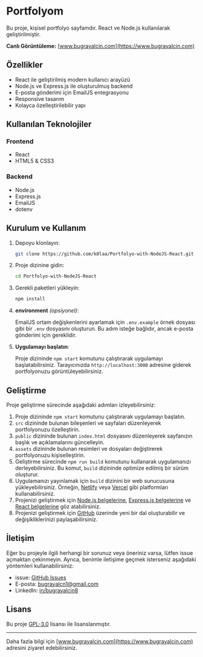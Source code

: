 # Portfolyom

Bu proje, kişisel portfolyo sayfamdır. React ve Node.js kullanılarak geliştirilmiştir.

**Canlı Görüntüleme:** [www.bugrayalcin.com](https://www.bugrayalcin.com)

## Özellikler

* React ile geliştirilmiş modern kullanıcı arayüzü
* Node.js ve Express.js ile oluşturulmuş backend
* E-posta gönderimi için EmailJS entegrasyonu
* Responsive tasarım
* Kolayca özelleştirilebilir yapı

## Kullanılan Teknolojiler

### Frontend

* React
* HTML5 & CSS3

### Backend

* Node.js
* Express.js
* EmailJS
* dotenv

## Kurulum ve Kullanım

1. Depoyu klonlayın:
   ```bash
   git clone https://github.com/k0laa/Portfolyo-with-NodeJS-React.git
   ```
2. Proje dizinine gidin:
   ```bash
   cd Portfolyo-with-NodeJS-React
   ```
3. Gerekli paketleri yükleyin:
   ```bash
   npm install
   ```

4. **environment** _(opsiyonel)_: 

   EmailJS ortam değişkenlerini ayarlamak için  `.env.example`  örnek dosyası gibi bir
   `.env` dosyasını oluşturun. Bu adım isteğe bağlıdır, ancak e-posta gönderimi için gereklidir.

5. **Uygulamayı başlatın**:

   Proje dizininde `npm start` komutunu çalıştırarak uygulamayı başlatabilirsiniz. Tarayıcınızda
   `http://localhost:3000` adresine giderek portfolyonuzu görüntüleyebilirsiniz.

## Geliştirme

Proje geliştirme sürecinde aşağıdaki adımları izleyebilirsiniz:

1. Proje dizininde `npm start` komutunu çalıştırarak uygulamayı başlatın.
2. `src` dizininde bulunan bileşenleri ve sayfaları düzenleyerek portfolyonuzu özelleştirin.
3. `public` dizininde bulunan `index.html` dosyasını düzenleyerek sayfanızın başlık ve açıklamalarını güncelleyin.
4. `assets` dizininde bulunan resimleri ve dosyaları değiştirerek portfolyonuzu kişiselleştirin.
5. Geliştirme sürecinde `npm run build` komutunu kullanarak uygulamanızı derleyebilirsiniz. Bu komut,
   `build` dizininde optimize edilmiş bir sürüm oluşturur.
6. Uygulamanızı yayınlamak için
   `build` dizinini bir web sunucusuna yükleyebilirsiniz. Örneğin, [Netlify](https://www.netlify.com/) veya [Vercel](https://vercel.com/) gibi platformları kullanabilirsiniz.
7. Projenizi geliştirmek için [Node.js belgelerine](https://nodejs.org/en/docs/), [Express.js belgelerine](https://expressjs.com/) ve [React belgelerine](https://reactjs.org/docs/getting-started.html) göz atabilirsiniz.
8. Projenizi geliştirmek için [GitHub](https://github.com/k0laa/Portfolyo-with-NodeJS-React/branches) üzerinde yeni bir dal oluşturabilir ve değişikliklerinizi paylaşabilirsiniz.

## İletişim

Eğer bu projeyle ilgili herhangi bir sorunuz veya öneriniz varsa, lütfen issue açmaktan çekinmeyin. Ayrıca, benimle iletişime geçmek isterseniz aşağıdaki yöntemleri kullanabilirsiniz:

- issue: [GitHub Issues](https://github.com/k0laa/Portfolyo-with-NodeJS-React/issues)
- E-posta: [bugrayalcn1@gmail.com](mailto:bugrayalcn1@gmail.com)
- LinkedIn: [in/bugrayalcin8](https://www.linkedin.com/in/bugrayalcin8/)

## Lisans

Bu proje [GPL-3.0](LICENSE) lisansı ile lisanslanmıştır.

---

Daha fazla bilgi için [www.bugrayalcin.com](https://www.bugrayalcin.com) adresini ziyaret edebilirsiniz.
